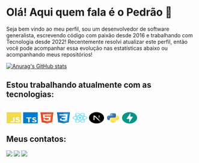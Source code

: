 # Olá! Aqui quem fala é o Pedrão 👋

Seja bem vindo ao meu perfil, sou um desenvolvedor de software generalista, escrevendo código com paixão desde 2016 e trabalhando com Tecnologia desde 2022! Recentemente resolvi atualizar este perfil, então você pode acompanhar essa evolução nas estatísticas abaixo ou acompanhando meus repositórios!

[![Anurag's GitHub stats](https://github-readme-stats.vercel.app/api?username=c4rvPedro&show_icons=true&theme=radical)](https://github.com/anuraghazra/github-readme-stats)

## Estou trabalhando atualmente com as tecnologias:
<div style="display: inline_block"><br>
  <img align="center" alt="Pedrão-Js" height="30" width="40" src="https://raw.githubusercontent.com/devicons/devicon/master/icons/javascript/javascript-plain.svg">
  <img align="center" alt="Pedrão-Ts" height="30" width="40" src="https://raw.githubusercontent.com/devicons/devicon/master/icons/typescript/typescript-plain.svg">
  <img align="center" alt="Pedrão-HTML" height="30" width="40" src="https://raw.githubusercontent.com/devicons/devicon/master/icons/html5/html5-original.svg">
  <img align="center" alt="Pedrão-CSS" height="30" width="40" src="https://raw.githubusercontent.com/devicons/devicon/master/icons/css3/css3-original.svg">
  <img align="center" alt="Pedrão-React" height="30" width="40" src="https://raw.githubusercontent.com/devicons/devicon/master/icons/react/react-original.svg">
  <img align="center" alt="Pedrão-Next" height="30" width="40" src="https://raw.githubusercontent.com/devicons/devicon/master/icons/nextjs/nextjs-original.svg">
  <img align="center" alt="Pedrão-Python" height="30" width="40" src="https://raw.githubusercontent.com/devicons/devicon/master/icons/python/python-original.svg">
  <img align="center" alt="Pedrão-FastApi" height="30" width="40" src="https://raw.githubusercontent.com/devicons/devicon/master/icons/fastapi/fastapi-original.svg">
</div>

## Meus contatos:
<div> 
  <a href="[https://discord.gg/wagxzStdcR](https://discord.gg/s5MAXjJK)" target="_blank"><img src="https://img.shields.io/badge/Discord-7289DA?style=for-the-badge&logo=discord&logoColor=white" target="_blank"></a> 
  <a href = "mailto:pedrolucasferreiracarvalho7@gmail.com"><img src="https://img.shields.io/badge/-Gmail-%23333?style=for-the-badge&logo=gmail&logoColor=white" target="_blank"></a>
  <a href="www.linkedin.com/in/pedro-lucas-ferreira-carvalho-133a83162" target="_blank"><img src="https://img.shields.io/badge/-LinkedIn-%230077B5?style=for-the-badge&logo=linkedin&logoColor=white" target="_blank"></a> 
  
</div>
